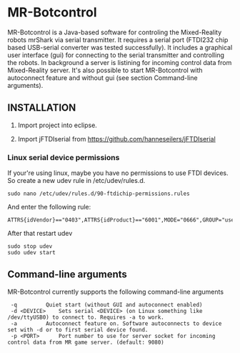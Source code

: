 # MR-Botcontrol

MR-Botcontrol is a Java-based software for controling the Mixed-Reality robots mrShark via serial transmitter. It requires a serial port (FTDI232 chip based USB-serial converter was tested successfully). It includes a graphical user interface (gui) for connecting to the serial transmitter and controlling the robots. In background a server is listining for incoming control data from Mixed-Reality server. It's also possible to start MR-Botcontrol with autoconnect feature and without gui (see section Command-line arguments).

## INSTALLATION

1. Import project into eclipse.

2. Import jFTDIserial from https://github.com/hanneseilers/jFTDIserial



### Linux serial device permissions
If your're using linux, maybe you have no
permissions to use FTDI devices.
So create a new udev rule in /etc/udev/rules.d.

	sudo nano /etc/udev/rules.d/90-ftdichip-permissions.rules
	
And enter the following rule: 

	ATTRS{idVendor}=="0403",ATTRS{idProduct}=="6001",MODE="0666",GROUP="users"
	
After that restart udev

	sudo stop udev
	sudo udev start
	
## Command-line arguments
MR-Botcontrol currently supports the following command-line arguments

     -q			Quiet start (without GUI and autoconnect enabled)
     -d	<DEVICE>	Sets serial <DEVICE> (on Linux something like /dev/ttyUSB0) to connect to. Requires -a to work.
     -a			Autoconnect feature on. Software autoconnects to device set with -d or to first serial device found.
     -p <PORT>		Port number to use for server socket for incoming control data from MR game server. (default: 9080)
